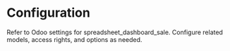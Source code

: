 # Configuration

Refer to Odoo settings for spreadsheet_dashboard_sale. Configure related models, access rights, and options as needed.
